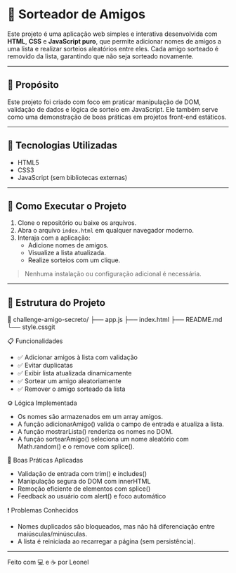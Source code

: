 # 🎯 Sorteador de Amigos

Este projeto é uma aplicação web simples e interativa desenvolvida com **HTML**, **CSS** e **JavaScript puro**, que permite adicionar nomes de amigos a uma lista e realizar sorteios aleatórios entre eles. Cada amigo sorteado é removido da lista, garantindo que não seja sorteado novamente.

---

## 📌 Propósito

Este projeto foi criado com foco em praticar manipulação de DOM, validação de dados e lógica de sorteio em JavaScript. Ele também serve como uma demonstração de boas práticas em projetos front-end estáticos.

---

## 🧰 Tecnologias Utilizadas

- HTML5
- CSS3 
- JavaScript (sem bibliotecas externas)

---

## 🚀 Como Executar o Projeto

1. Clone o repositório ou baixe os arquivos.
2. Abra o arquivo `index.html` em qualquer navegador moderno.
3. Interaja com a aplicação:
   - Adicione nomes de amigos.
   - Visualize a lista atualizada.
   - Realize sorteios com um clique.

> Nenhuma instalação ou configuração adicional é necessária.

---

## 📂 Estrutura do Projeto

📁 challenge-amigo-secreto/
├── app.js
├── index.html
├── README.md
└── style.cssgit


📋 Funcionalidades
- ✅ Adicionar amigos à lista com validação
- ✅ Evitar duplicatas
- ✅ Exibir lista atualizada dinamicamente
- ✅ Sortear um amigo aleatoriamente
- ✅ Remover o amigo sorteado da lista

⚙️ Lógica Implementada
- Os nomes são armazenados em um array amigos.
- A função adicionarAmigo() valida o campo de entrada e atualiza a lista.
- A função mostrarLista() renderiza os nomes no DOM.
- A função sortearAmigo() seleciona um nome aleatório com Math.random() e o remove com splice().

🧠 Boas Práticas Aplicadas
- Validação de entrada com trim() e includes()
- Manipulação segura do DOM com innerHTML
- Remoção eficiente de elementos com splice()
- Feedback ao usuário com alert() e foco automático

❗ Problemas Conhecidos
- Nomes duplicados são bloqueados, mas não há diferenciação entre maiúsculas/minúsculas.
- A lista é reiniciada ao recarregar a página (sem persistência).

---

Feito com 💻 e ☕ por Leonel